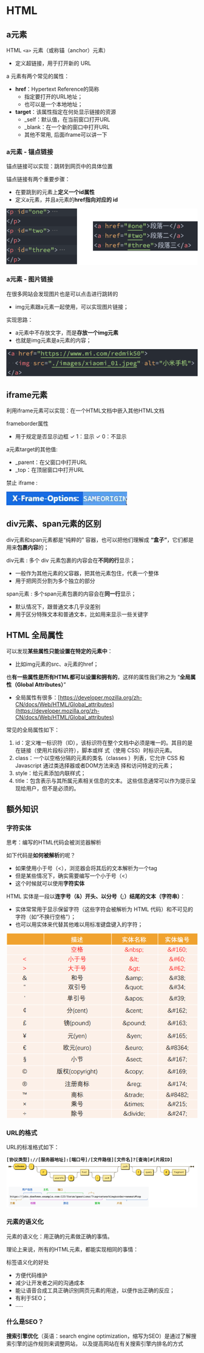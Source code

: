 # HTML 
<!-- ## HTML 结构分析
* **文档声明**
* **html元素**
   1. head元素
   2. body元素

![图片](../.vuepress/public/images/html0.png)
### 文档声明
HTML 最上方的一段文本我们称之为 `文档类型声明，用于声明文档类型`

`<!DOCTYPE html>`
* HTML文档声明，告诉浏览器当前页面是**HTML5页面**；
* 让浏览器用**HTML5的标准去解析识别内容**；
* 必须**放在HTML文档的最前面，不能省略**，省略了会出现兼容性问题；

### html元素
`<html>` 元素 表示一个 HTML 文档的根（顶级元素），所以它也被称为根元素
* 所有其他元素必须是**此元素的后代**

![图片](../.vuepress/public/images/html1.png)

W3C标准建议为html元素增加一个 **lang属性** ，作用是
* 帮助**语音合成工具**确定要使用的发音
* 帮助**翻译工具**确定要使用的翻译规则

比如常用的规则：
* `lang=“en”` *表示这个 HTML 文档的语言是英文*
* `lang=“zh-CN”` *表示这个 HTML 文档的语言是中文* -->
## a元素
HTML `<a>` 元素（或称锚（anchor）元素）
* 定义超链接，用于打开新的 URL

a 元素有两个常见的属性：
* **href**：Hypertext Reference的简称
   * 指定要打开的URL地址；
   * 也可以是一个本地地址；
* **target**：该属性指定在何处显示链接的资源
   * _self：默认值，在当前窗口打开URL
   * _blank：在一个新的窗口中打开URL
   * 其他不常用, 后面iframe可以讲一下

### a元素 - 锚点链接
锚点链接可以实现：跳转到网页中的具体位置

锚点链接有两个重要步骤：
* 在要跳到的元素上**定义一个id属性**
* 定义a元素，并且a元素的**href指向对应的 id**

![图片](../.vuepress/public/images/maodian1.png)
### a元素 - 图片链接
在很多网站会发现图片也是可以点击进行跳转的
* img元素跟a元素一起使用，可以实现图片链接；

实现思路：
* a元素中不存放文字，而是**存放一个img元素**
* 也就是img元素是a元素的内容；

![图片](../.vuepress/public/images/maodian2.png)
## iframe元素
利用iframe元素可以实现：在一个HTML文档中嵌入其他HTML文档

frameborder属性
* 用于规定是否显示边框
✓ 1：显示
✓ 0：不显示

a元素target的其他值:
*  _parent：在父窗口中打开URL
* _top：在顶层窗口中打开URL

禁止 iframe : 

![图片](../.vuepress/public/images/frame1.png)
## div元素、span元素的区别
div元素和span元素都是“纯粹的” 容器，也可以把他们理解成 **“盒子”**，它们都是用来**包裹内容**的；

div元素 : 多个 div 元素包裹的内容会在**不同的行**显示；
* 一般作为其他元素的父容器，把其他元素包住，代表一个整体
* 用于把网页分割为多个独立的部分

span元素 : 多个span元素包裹的内容会在**同一行**显示；
* 默认情况下，跟普通文本几乎没差别
* 用于区分特殊文本和普通文本，比如用来显示一些关键字
## HTML 全局属性
可以发现**某些属性只能设置在特定的元素中**：
* 比如img元素的src、a元素的href；

也**有一些属性是所有HTML都可以设置和拥有的**，这样的属性我们称之为 “**全局属性（Global Attributes）**”
* 全局属性有很多：[https://developer.mozilla.org/zh-CN/docs/Web/HTML/Global_attributes](https://developer.mozilla.org/zh-CN/docs/Web/HTML/Global_attributes)

常见的全局属性如下：
1. id：定义唯一标识符（ID），该标识符在整个文档中必须是唯一的。其目的是在链接（使用片段标识符），脚本或样
式（使用 CSS）时标识元素。
2. class：一个以空格分隔的元素的类名（classes ）列表，它允许 CSS 和 Javascript 通过类选择器或者DOM方法来选
择和访问特定的元素；
3. style：给元素添加内联样式；
4. title：包含表示与其所属元素相关信息的文本。 这些信息通常可以作为提示呈现给用户，但不是必须的。

## 额外知识
### 字符实体
思考：编写的HTML代码会被浏览器解析

如下代码是**如何被解析**的呢？
* 如果使用小于号（<），浏览器会将其后的文本解析为一个tag
* 但是某些情况下，确实需要编写一个小于号（<）
* 这个时候就可以使用**字符实体**

HTML 实体是一段以**连字号（&）开头、以分号（;）结尾的文本（字符串）**：
* 实体常常用于显示保留字符（这些字符会被解析为 HTML 代码）和不可见的字符（如“不换行空格”）；
* 也可以用实体来代替其他难以用标准键盘键入的字符；

![图片](../.vuepress/public/images/zifu1.png)

### URL的格式
URL的标准格式如下：

**`[协议类型]://[服务器地址]:[端口号]/[文件路径][文件名]?[查询]#[片段ID]`**
![图片](../.vuepress/public/images/ul.png)
### 元素的语义化
元素的语义化：用正确的元素做正确的事情。

理论上来说，所有的HTML元素，都能实现相同的事情：

标签语义化的好处
* 方便代码维护
* 减少让开发者之间的沟通成本
* 能让语音合成工具正确识别网页元素的用途，以便作出正确的反应；
* 有利于SEO；
* .....
### 什么是SEO？
**搜索引擎优化**（英语：search engine optimization，缩写为SEO）是通过了解搜索引擎的运作规则来调整网站，
以及提高网站在有关搜索引擎内排名的方式


